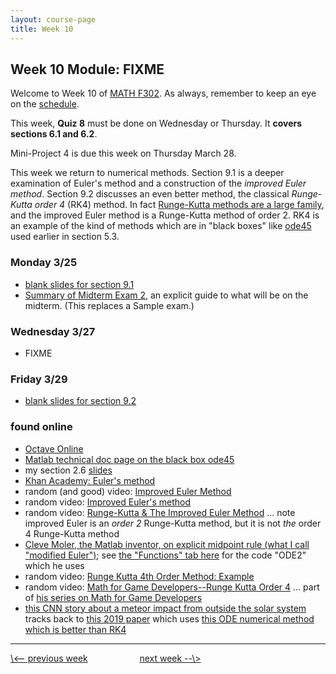 ```yaml
---
layout: course-page
title: Week 10
---
```


## Week 10 Module: FIXME

Welcome to Week 10 of [MATH F302](index.html).  As always, remember to keep an eye on the [schedule](schedule.pdf).

This week, **Quiz 8** must be done on Wednesday or Thursday.  It **covers sections 6.1 and 6.2**.

Mini-Project 4 is due this week on Thursday March 28.

This week we return to numerical methods.  Section 9.1 is a deeper examination of Euler's method and a construction of the _improved Euler method_.  Section 9.2 discusses an even better method, the classical _Runge-Kutta order 4_ (RK4) method.  In fact [Runge-Kutta methods are a large family](https://en.wikipedia.org/wiki/Runge%E2%80%93Kutta_methods), and the improved Euler method is a Runge-Kutta method of order 2.  RK4 is an example of the kind of methods which are in "black boxes" like [ode45](https://www.mathworks.com/help/matlab/ref/ode45.html) used earlier in section 5.3.

### Monday 3/25
* [blank slides for section 9.1](assets/slides/9-1.pdf)
* [Summary of Midterm Exam 2](assets/sample/mid2-summary.pdf), an explicit guide to what will be on the midterm.  (This replaces a Sample exam.)

### Wednesday 3/27
* FIXME

### Friday 3/29
* [blank slides for section 9.2](assets/slides/9-2.pdf)

### found online
* [Octave Online](https://octave-online.net/)
* [Matlab technical doc page on the black box ode45](https://www.mathworks.com/help/matlab/ref/ode45.html)
* my section 2.6 [slides](assets/slides/2-6.pdf)
* [Khan Academy: Euler's method](https://www.khanacademy.org/math/ap-calculus-bc/bc-differential-equations-new/bc-7-5/v/eulers-method)
* random (and good) video: [Improved Euler Method](https://www.youtube.com/watch?v=A5ObpYPADPQ)
* random video: [Improved Euler's method](https://www.youtube.com/watch?v=BdzV83JTOyA)
* random video: [Runge-Kutta & The Improved Euler Method](https://vimeo.com/181401615)  ... note improved Euler is an _order 2_ Runge-Kutta method, but it is not _the_ order 4 Runge-Kutta method
* [Cleve Moler, the Matlab inventor, on explicit midpoint rule (what I call "modified Euler")](https://www.mathworks.com/videos/solving-odes-in-matlab-2-midpoint-method-ode2-117527.html); see [the "Functions" tab here](https://www.mathworks.com/matlabcentral/fileexchange/54611-solving-odes-in-matlab) for the code "ODE2" which he uses
* random video: [Runge Kutta 4th Order Method: Example](https://www.youtube.com/watch?v=AT7Olelic8U)
* random video: [Math for Game Developers--Runge Kutta Order 4](https://www.youtube.com/watch?v=hGCP6I2WisM) ... part of [his series on Math for Game Developers](https://www.youtube.com/user/BSVino)
* [this CNN story about a meteor impact from outside the solar system](https://www.cnn.com/2019/04/17/us/interstellar-meteor-object-harvard-study-scn-trnd/index.html) tracks back to [this 2019 paper](https://arxiv.org/pdf/1904.07224.pdf) which uses [this ODE numerical method which is better than RK4](https://academic.oup.com/mnras/article/446/2/1424/2892331)

<hr>
<a align="left" href="week9">\<-- previous week</a>  &nbsp; &nbsp; &nbsp; &nbsp; &nbsp; &nbsp; &nbsp; &nbsp; &nbsp; &nbsp; <a align="right" href="week11">next week --\></a>

